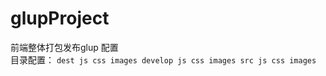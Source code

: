 # glupProject
  前端整体打包发布glup 配置\
  目录配置：
 `
  dest
	  	js
	  	css
	  	images
  develop
    	js
	  	css
	  	images
  src
	    js
	  	css
	  	images
`